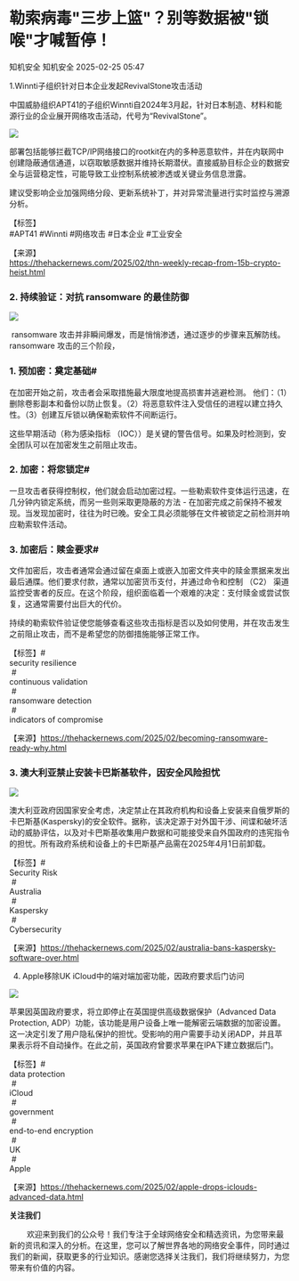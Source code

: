 #  勒索病毒"三步上篮"？别等数据被"锁喉"才喊暂停！   
知机安全  知机安全   2025-02-25 05:47  
  
1.Winnti子组织针对日本企业发起RevivalStone攻击活动  
  
中国威胁组织APT41的子组织Winnti自2024年3月起，针对日本制造、材料和能源行业的企业展开网络攻击活动，代号为“RevivalStone”。  
  
![](https://mmbiz.qpic.cn/mmbiz_png/QGibgZhUnjfN4RibW8beLIWmxuqUIwp5p8zViaqnecqUWzOqub8GmRln6nZp6tI0XdWDDKrx2LVArLxXUVMBcW3GA/640?wx_fmt=png "")  
  
部署包括能够拦截TCP/IP网络接口的rootkit在内的多种恶意软件，并在内联网中创建隐蔽通信通道，以窃取敏感数据并维持长期潜伏。直接威胁目标企业的数据安全与运营稳定性，可能导致工业控制系统被渗透或关键业务信息泄露。  
  
建议受影响企业加强网络分段、更新系统补丁，并对异常流量进行实时监控与溯源分析。  
  
【标签】  
#APT41 #Winnti #网络攻击 #日本企业 #工业安全  
  
  
【来源】  
https://thehackernews.com/2025/02/thn-weekly-recap-from-15b-crypto-heist.html  
  
### 2. 持续验证：对抗 ransomware 的最佳防御  
  
![](https://mmbiz.qpic.cn/mmbiz_png/QGibgZhUnjfN4RibW8beLIWmxuqUIwp5p8nr0JxHUIJib3ViccW8riaQ4icMyOAKlyv5klIPc2iaMXBOIHOrFRdyjS7ag/640?wx_fmt=png "")  
  
 ransomware 攻击并非瞬间爆发，而是悄悄渗透，通过逐步的步骤来瓦解防线。 ransomware 攻击的三个阶段，  
### 1. 预加密：奠定基础#  
  
在加密开始之前，攻击者会采取措施最大限度地提高损害并逃避检测。 他们：（1）删除卷影副本和备份以防止恢复。（2）将恶意软件注入受信任的进程以建立持久性。（3）创建互斥锁以确保勒索软件不间断运行。  
  
这些早期活动（称为感染指标 （IOC））是关键的警告信号。如果及时检测到，安全团队可以在加密发生之前阻止攻击。  
###   
### 2. 加密：将您锁定#  
  
一旦攻击者获得控制权，他们就会启动加密过程。一些勒索软件变体运行迅速，在几分钟内锁定系统，而另一些则采取更隐蔽的方法 - 在加密完成之前保持不被发现。当发现加密时，往往为时已晚。安全工具必须能够在文件被锁定之前检测并响应勒索软件活动。  
###   
### 3. 加密后：赎金要求#  
  
文件加密后，攻击者通常会通过留在桌面上或嵌入加密文件夹中的赎金票据来发出最后通牒。他们要求付款，通常以加密货币支付，并通过命令和控制 （C2） 渠道监控受害者的反应。在这个阶段，组织面临着一个艰难的决定：支付赎金或尝试恢复，这通常需要付出巨大的代价。  
  
持续的勒索软件验证使您能够查看这些攻击指标是否以及如何使用，并在攻击发生之前阻止攻击，而不是希望您的防御措施能够正常工作。  
  
  
【标签】#  
security resilience  
 #  
continuous validation  
 #  
ransomware detection  
 #  
indicators of compromise  
  
  
【来源】https://thehackernews.com/2025/02/becoming-ransomware-ready-why.html  
  
### 3. 澳大利亚禁止安装卡巴斯基软件，因安全风险担忧  
  
![](https://mmbiz.qpic.cn/mmbiz_png/QGibgZhUnjfN4RibW8beLIWmxuqUIwp5p80cbiarBXnjAECf6xicrZq21qKoA4L8hGvV0rw8TXanOAVMLH6fjgq5JQ/640?wx_fmt=png "")  
  
澳大利亚政府因国家安全考虑，决定禁止在其政府机构和设备上安装来自俄罗斯的卡巴斯基(Kaspersky)的安全软件。据称，该决定源于对外国干涉、间谍和破坏活动的威胁评估，以及对卡巴斯基收集用户数据和可能接受来自外国政府的违宪指令的担忧。所有政府系统和设备上的卡巴斯基产品需在2025年4月1日前卸载。  
  
  
【标签】#  
Security Risk  
 #  
Australia  
 #  
Kaspersky  
 #  
Cybersecurity  
  
  
【来源】https://thehackernews.com/2025/02/australia-bans-kaspersky-software-over.html  
  
  
4. Apple移除UK iCloud中的端对端加密功能，因政府要求后门访问  
  
![](https://mmbiz.qpic.cn/mmbiz_png/QGibgZhUnjfMlK5LXSjUbK6SYH783sL1WDeQicHruxTMOFGIUe4TfwcCialQCsibtXQuIXuvpia7TNxLZMu5jyh3RCQ/640?wx_fmt=png "")  
  
苹果因英国政府要求，将立即停止在英国提供高级数据保护（Advanced Data Protection, ADP）功能，该功能是用户设备上唯一能解密云端数据的加密设置。这一决定引发了用户隐私保护的担忧。受影响的用户需要手动关闭ADP，并且苹果表示将不自动操作。在此之前，英国政府曾要求苹果在IPA下建立数据后门。  
  
  
【标签】#  
data protection  
 #  
iCloud  
 #  
government  
 #  
end-to-end encryption  
 #  
UK  
 #  
Apple  
  
  
【来源】https://thehackernews.com/2025/02/apple-drops-iclouds-advanced-data.html  
  
  
**关注我们**  
  
        欢迎来到我们的公众号！我们专注于全球网络安全和精选资讯，为您带来最新的资讯和深入的分析。在这里，您可以了解世界各地的网络安全事件，同时通过我们的新闻，获取更多的行业知识。感谢您选择关注我们，我们将继续努力，为您带来有价值的内容。  
  
  
